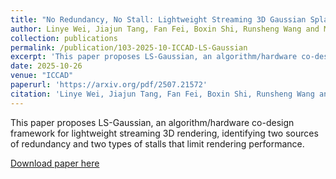 ```yaml
---
title: "No Redundancy, No Stall: Lightweight Streaming 3D Gaussian Splatting for Real-time Rendering"
author: Linye Wei, Jiajun Tang, Fan Fei, Boxin Shi, Runsheng Wang and Meng Li
collection: publications
permalink: /publication/103-2025-10-ICCAD-LS-Gaussian
excerpt: 'This paper proposes LS-Gaussian, an algorithm/hardware co-design framework for lightweight streaming 3D rendering, identifying two sources of redundancy and two types of stalls that limit rendering performance.'
date: 2025-10-26
venue: "ICCAD"
paperurl: 'https://arxiv.org/pdf/2507.21572'
citation: 'Linye Wei, Jiajun Tang, Fan Fei, Boxin Shi, Runsheng Wang and Meng Li. &quot;No Redundancy, No Stall: Lightweight Streaming 3D Gaussian Splatting for Real-time Rendering.&quot; <i>IJCAI</i>, 2025.'
---
```

This paper proposes LS-Gaussian, an algorithm/hardware co-design framework for lightweight streaming 3D rendering, identifying two sources of redundancy and two types of stalls that limit rendering performance.

[Download paper here](https://arxiv.org/pdf/2507.21572)